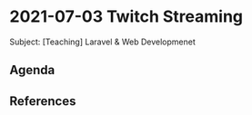 # 2021-07-03 Twitch Streaming

Subject: [Teaching] Laravel & Web Developmenet

## Agenda

## References















